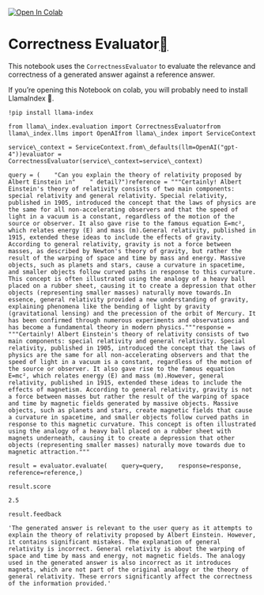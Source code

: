 [![Open In Colab](https://colab.research.google.com/assets/colab-badge.svg)](https://colab.research.google.com/github/jerryjliu/llama_index/blob/main/docs/examples/evaluation/correctness_eval.ipynb)

Correctness Evaluator[](#correctness-evaluator "Permalink to this heading")
============================================================================

This notebook uses the `CorrectnessEvaluator` to evaluate the relevance and correctness of a generated answer against a reference answer.

If you’re opening this Notebook on colab, you will probably need to install LlamaIndex 🦙.


```
!pip install llama-index
```

```
from llama\_index.evaluation import CorrectnessEvaluatorfrom llama\_index.llms import OpenAIfrom llama\_index import ServiceContext
```

```
service\_context = ServiceContext.from\_defaults(llm=OpenAI("gpt-4"))evaluator = CorrectnessEvaluator(service\_context=service\_context)
```

```
query = (    "Can you explain the theory of relativity proposed by Albert Einstein in"    " detail?")reference = """Certainly! Albert Einstein's theory of relativity consists of two main components: special relativity and general relativity. Special relativity, published in 1905, introduced the concept that the laws of physics are the same for all non-accelerating observers and that the speed of light in a vacuum is a constant, regardless of the motion of the source or observer. It also gave rise to the famous equation E=mc², which relates energy (E) and mass (m).General relativity, published in 1915, extended these ideas to include the effects of gravity. According to general relativity, gravity is not a force between masses, as described by Newton's theory of gravity, but rather the result of the warping of space and time by mass and energy. Massive objects, such as planets and stars, cause a curvature in spacetime, and smaller objects follow curved paths in response to this curvature. This concept is often illustrated using the analogy of a heavy ball placed on a rubber sheet, causing it to create a depression that other objects (representing smaller masses) naturally move towards.In essence, general relativity provided a new understanding of gravity, explaining phenomena like the bending of light by gravity (gravitational lensing) and the precession of the orbit of Mercury. It has been confirmed through numerous experiments and observations and has become a fundamental theory in modern physics."""response = """Certainly! Albert Einstein's theory of relativity consists of two main components: special relativity and general relativity. Special relativity, published in 1905, introduced the concept that the laws of physics are the same for all non-accelerating observers and that the speed of light in a vacuum is a constant, regardless of the motion of the source or observer. It also gave rise to the famous equation E=mc², which relates energy (E) and mass (m).However, general relativity, published in 1915, extended these ideas to include the effects of magnetism. According to general relativity, gravity is not a force between masses but rather the result of the warping of space and time by magnetic fields generated by massive objects. Massive objects, such as planets and stars, create magnetic fields that cause a curvature in spacetime, and smaller objects follow curved paths in response to this magnetic curvature. This concept is often illustrated using the analogy of a heavy ball placed on a rubber sheet with magnets underneath, causing it to create a depression that other objects (representing smaller masses) naturally move towards due to magnetic attraction."""
```

```
result = evaluator.evaluate(    query=query,    response=response,    reference=reference,)
```

```
result.score
```

```
2.5
```

```
result.feedback
```

```
'The generated answer is relevant to the user query as it attempts to explain the theory of relativity proposed by Albert Einstein. However, it contains significant mistakes. The explanation of general relativity is incorrect. General relativity is about the warping of space and time by mass and energy, not magnetic fields. The analogy used in the generated answer is also incorrect as it introduces magnets, which are not part of the original analogy or the theory of general relativity. These errors significantly affect the correctness of the information provided.'
```

